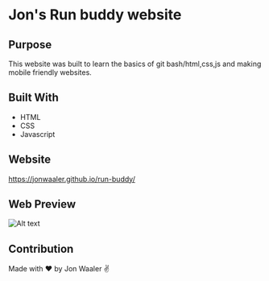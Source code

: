 # Jon's Run buddy website

## Purpose

This website was built to learn the basics of git bash/html,css,js and making mobile friendly websites.

## Built With

- HTML
- CSS
- Javascript

## Website

https://jonwaaler.github.io/run-buddy/

## Web Preview

![Alt text](https://i.imgur.com/OYkS4R1.png)

## Contribution

Made with ❤️ by Jon Waaler ✌
